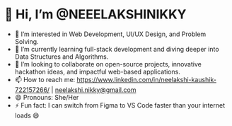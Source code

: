 # 👋 Hi, I’m @NEEELAKSHINIKKY

- 👀 I’m interested in Web Development, UI/UX Design, and Problem Solving.
- 🌱 I’m currently learning full-stack development and diving deeper into Data Structures and Algorithms.
- 💞️ I’m looking to collaborate on open-source projects, innovative hackathon ideas, and impactful web-based applications.
- 📫 How to reach me: https://www.linkedin.com/in/neelakshi-kaushik-722157266/ | neelakshi.nikky@gmail.com
- 😄 Pronouns: She/Her
- ⚡ Fun fact: I can switch from Figma to VS Code faster than your internet loads 😄

<!---
NEEELAKSHINIKKY/NEEELAKSHINIKKY is a ✨ special ✨ repository because its `README.md` (this file) appears on your GitHub profile.
You can click the Preview link to take a look at your changes.
--->
